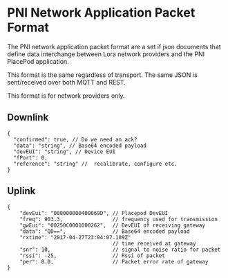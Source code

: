 
# PNI Network Application Packet Format #
The PNI network application packet format are a set if json documents that define data interchange between Lora network providers and the PNI PlacePod application.

This format is the same regardless of transport. The same JSON is sent/received over both MQTT and REST.

This format is for network providers only. 
 
## Downlink ##
    {
      "confirmed": true, // Do we need an ack?
      "data": "string", // Base64 encoded payload
      "devEUI": "string", // Device EUI
      "fPort": 0, 
      "reference": "string" //  recalibrate, configure etc. 
    }

## Uplink ##
	{
	    "devEui": "008000000400069D", // Placepod DevEUI						
	    "freq": 903.3,  			  // frequency used for transmission
	    "gwEui": "00250C0001000262",  // DevEUI of receiving gateway
	    "data": "QD==", 			  // Base64 encoded payload
	    "rxtime": "2017-04-27T23:04:07.109Z" 
									  // time received at gateway
    	"snr": 10, 					  // signal to noise ratio for packet
		"rssi": -25, 				  // Rssi of packet 
		"per": 0.0, 				  // Packet error rate of gateway
	}
